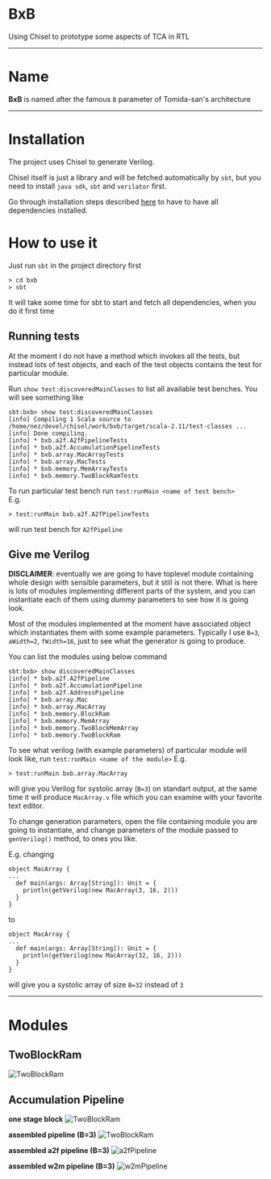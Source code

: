 # BxB
Using Chisel to prototype some aspects of TCA in RTL

---
# Name
**BxB** is named after the famous `B` parameter of Tomida-san's architecture

---
# Installation
The project uses Chisel to generate Verilog.

Chisel itself is just a library and will be fetched automatically by `sbt`,
but you need to install `java sdk`, `sbt` and `verilator` first.

Go through installation steps described [here](https://github.com/freechipsproject/chisel3#installation)
to have to have all dependencies installed.

# How to use it
Just run `sbt` in the project directory first
```
> cd bxb
> sbt
```
It will take some time for sbt to start and fetch all dependencies, when you do it first time

## Running tests
At the moment I do not have a method which invokes all the tests, but instead lots of test objects,
and each of the test objects contains the test for particular module.

Run `show test:discoveredMainClasses` to list all available test benches. You will see something like
```
sbt:bxb> show test:discoveredMainClasses
[info] Compiling 1 Scala source to /home/nez/devel/chisel/work/bxb/target/scala-2.11/test-classes ...
[info] Done compiling.
[info] * bxb.a2f.A2fPipelineTests
[info] * bxb.a2f.AccumulationPipelineTests
[info] * bxb.array.MacArrayTests
[info] * bxb.array.MacTests
[info] * bxb.memory.MemArrayTests
[info] * bxb.memory.TwoBlockRamTests
```

To run particular test bench run `test:runMain <name of test bench>`  
E.g.
```
> test:runMain bxb.a2f.A2fPipelineTests
```
will run test bench for `A2fPipeline`


## Give me Verilog
**DISCLAIMER**: eventually we are going to have toplevel module containing whole design with sensible parameters,
but it still is not there. What is here is lots of modules implementing different parts of the system, and you can
instantiate each of them using *dummy* parameters to see how it is going look.

Most of the modules implemented at the moment have associated object which instantiates them with some example parameters.
Typically I use `B=3`, `aWidth=2`, `fWidth=16`, just to see what the generator is going to produce.

You can list the modules using below command
```
sbt:bxb> show discoveredMainClasses
[info] * bxb.a2f.A2fPipeline
[info] * bxb.a2f.AccumulationPipeline
[info] * bxb.a2f.AddressPipeline
[info] * bxb.array.Mac
[info] * bxb.array.MacArray
[info] * bxb.memory.BlockRam
[info] * bxb.memory.MemArray
[info] * bxb.memory.TwoBlockMemArray
[info] * bxb.memory.TwoBlockRam
```

To see what verilog (with example parameters) of particular module will look like, run `test:runMain <name of the module>`
E.g.
```
> test:runMain bxb.array.MacArray
```
will give you Verilog for systolic array (`B=3`) on standart output, at the same time it will produce `MacArray.v` file
which you can examine with your favorite text editor.

To change generation parameters, open the file containing module you are going to instantiate, and change parameters
of the module passed to `genVerilog()` method, to ones you like.

E.g. changing
```
object MacArray {
...
  def main(args: Array[String]): Unit = {
    println(getVerilog(new MacArray(3, 16, 2)))
  }
}
```
to
```
object MacArray {
...
  def main(args: Array[String]): Unit = {
    println(getVerilog(new MacArray(32, 16, 2)))
  }
}
```
will give you a systolic array of size `B=32` instead of `3`

---
# Modules

## TwoBlockRam
![TwoBlockRam](/docs/diagrams/TwoBlockRam.png)

## Accumulation Pipeline

**one stage block**
![TwoBlockRam](/docs/diagrams/accumulationPipelineElement.png)

**assembled pipeline (B=3)**
![TwoBlockRam](/docs/diagrams/accumulationPipeline.png)

**assembled a2f pipeline (B=3)**
![a2fPipeline](/docs/diagrams/a2fPipeline.png)

**assembled w2m pipeline (B=3)**
![w2mPipeline](/docs/diagrams/w2mPipeline.png)
